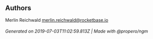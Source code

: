 ## Authors

Merlin Reichwald <merlin.reichwald@rocketbase.io>

###### Generated on 2019-07-03T11:02:59.813Z | Made with @propero/ngm